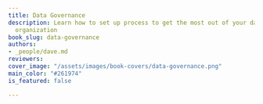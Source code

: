 ```yaml
---
title: Data Governance
description: Learn how to set up process to get the most out of your data in your
  organization
book_slug: data-governance
authors:
- _people/dave.md
reviewers:
cover_image: "/assets/images/book-covers/data-governance.png"
main_color: "#261974"
is_featured: false

---
```

